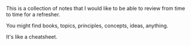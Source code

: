 This is a collection of notes that I would like to be able to review from time to time for a refresher.

You might find books, topics, principles, concepts, ideas, anything.

It's like a cheatsheet.
